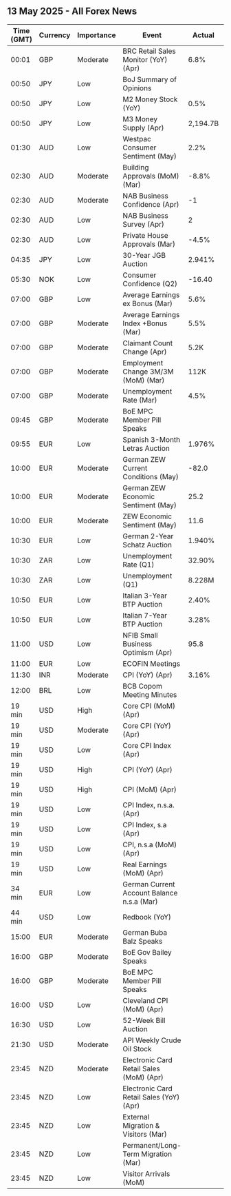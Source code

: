 ## 13 May 2025 - All Forex News

| Time (GMT) | Currency | Importance | Event | Actual | Forecast | Previous |
|------|----------|------------|-------|--------|----------|----------|
| 00:01 | GBP | Moderate | BRC Retail Sales Monitor (YoY) (Apr) | 6.8% | 2.4% | 0.9% |
| 00:50 | JPY | Low | BoJ Summary of Opinions |  |  |  |
| 00:50 | JPY | Low | M2 Money Stock (YoY) | 0.5% | 0.6% | 0.8% |
| 00:50 | JPY | Low | M3 Money Supply (Apr) | 2,194.7B |  | 2,203.0B |
| 01:30 | AUD | Low | Westpac Consumer Sentiment (May) | 2.2% |  | -6.0% |
| 02:30 | AUD | Moderate | Building Approvals (MoM) (Mar) | -8.8% | -8.8% | -0.3% |
| 02:30 | AUD | Moderate | NAB Business Confidence (Apr) | -1 |  | -2 |
| 02:30 | AUD | Low | NAB Business Survey (Apr) | 2 |  | 4 |
| 02:30 | AUD | Low | Private House Approvals (Mar) | -4.5% | -4.5% | 1.0% |
| 04:35 | JPY | Low | 30-Year JGB Auction | 2.941% |  | 2.414% |
| 05:30 | NOK | Low | Consumer Confidence (Q2) | -16.40 |  | -13.40 |
| 07:00 | GBP | Low | Average Earnings ex Bonus (Mar) | 5.6% | 5.7% | 5.9% |
| 07:00 | GBP | Moderate | Average Earnings Index +Bonus (Mar) | 5.5% | 5.2% | 5.7% |
| 07:00 | GBP | Moderate | Claimant Count Change (Apr) | 5.2K | 22.3K | -16.9K |
| 07:00 | GBP | Moderate | Employment Change 3M/3M (MoM) (Mar) | 112K | 120K | 206K |
| 07:00 | GBP | Moderate | Unemployment Rate (Mar) | 4.5% | 4.5% | 4.4% |
| 09:45 | GBP | Moderate | BoE MPC Member Pill Speaks |  |  |  |
| 09:55 | EUR | Low | Spanish 3-Month Letras Auction | 1.976% |  | 2.100% |
| 10:00 | EUR | Moderate | German ZEW Current Conditions (May) | -82.0 | -77.0 | -81.2 |
| 10:00 | EUR | Moderate | German ZEW Economic Sentiment (May) | 25.2 | 10.7 | -14.0 |
| 10:00 | EUR | Moderate | ZEW Economic Sentiment (May) | 11.6 | -3.5 | -18.5 |
| 10:30 | EUR | Low | German 2-Year Schatz Auction | 1.940% |  | 1.670% |
| 10:30 | ZAR | Low | Unemployment Rate (Q1) | 32.90% |  | 31.90% |
| 10:30 | ZAR | Low | Unemployment (Q1) | 8.228M |  | 7.991M |
| 10:50 | EUR | Low | Italian 3-Year BTP Auction | 2.40% |  | 2.44% |
| 10:50 | EUR | Low | Italian 7-Year BTP Auction | 3.28% |  | 3.30% |
| 11:00 | USD | Low | NFIB Small Business Optimism (Apr) | 95.8 | 94.9 | 97.4 |
| 11:00 | EUR | Low | ECOFIN Meetings |  |  |  |
| 11:30 | INR | Moderate | CPI (YoY) (Apr) | 3.16% | 3.27% | 3.34% |
| 12:00 | BRL | Low | BCB Copom Meeting Minutes |  |  |  |
| 19 min | USD | High | Core CPI (MoM) (Apr) |  | 0.3% | 0.1% |
| 19 min | USD | Moderate | Core CPI (YoY) (Apr) |  | 2.8% | 2.8% |
| 19 min | USD | Low | Core CPI Index (Apr) |  |  | 325.66 |
| 19 min | USD | High | CPI (YoY) (Apr) |  | 2.4% | 2.4% |
| 19 min | USD | High | CPI (MoM) (Apr) |  | 0.3% | -0.1% |
| 19 min | USD | Low | CPI Index, n.s.a. (Apr) |  | 320.86 | 319.80 |
| 19 min | USD | Low | CPI Index, s.a (Apr) |  |  | 319.62 |
| 19 min | USD | Low | CPI, n.s.a (MoM) (Apr) |  |  | 0.22% |
| 19 min | USD | Low | Real Earnings (MoM) (Apr) |  |  | 0.3% |
| 34 min | EUR | Low | German Current Account Balance n.s.a (Mar) |  |  | 20.0B |
| 44 min | USD | Low | Redbook (YoY) |  |  | 6.9% |
| 15:00 | EUR | Moderate | German Buba Balz Speaks |  |  |  |
| 16:00 | GBP | Moderate | BoE Gov Bailey Speaks |  |  |  |
| 16:00 | GBP | Moderate | BoE MPC Member Pill Speaks |  |  |  |
| 16:00 | USD | Low | Cleveland CPI (MoM) (Apr) |  |  | 0.3% |
| 16:30 | USD | Low | 52-Week Bill Auction |  |  | 3.820% |
| 21:30 | USD | Moderate | API Weekly Crude Oil Stock |  | -2.400M | -4.490M |
| 23:45 | NZD | Moderate | Electronic Card Retail Sales (MoM) (Apr) |  |  | -0.8% |
| 23:45 | NZD | Low | Electronic Card Retail Sales (YoY) (Apr) |  |  | -1.6% |
| 23:45 | NZD | Low | External Migration & Visitors (Mar) |  |  | 1.10% |
| 23:45 | NZD | Low | Permanent/Long-Term Migration (Mar) |  |  | 5,430 |
| 23:45 | NZD | Low | Visitor Arrivals (MoM) |  |  | -3.7% |
